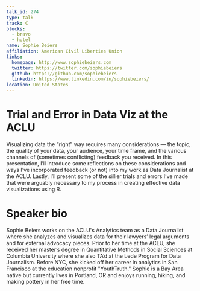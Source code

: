 ```yaml
---
talk_id: 274
type: talk
track: C
blocks:
  - bravo
  - hotel
name: Sophie Beiers
affiliation: American Civil Liberties Union
links:
  homepage: http://www.sophiebeiers.com
  twitter: https://twitter.com/sophiebeiers
  github: https://github.com/sophiebeiers
  linkedin: https://www.linkedin.com/in/sophiebeiers/
location: United States
---
```


# Trial and Error in Data Viz at the ACLU

Visualizing data the “right” way requires many considerations — the topic, the quality of your data, your audience, your time frame, and the various channels of (sometimes conflicting) feedback you received. In this presentation, I’ll introduce some reflections on these considerations and ways I’ve incorporated feedback (or not) into my work as Data Journalist at the ACLU. Lastly, I’ll present some of the sillier trials and errors I’ve made that were arguably necessary to my process in creating effective data visualizations using R.

# Speaker bio

Sophie Beiers works on the ACLU's Analytics team as a Data Journalist where she analyzes and visualizes data for their lawyers’ legal arguments and for external advocacy pieces. Prior to her time at the ACLU, she received her master’s degree in Quantitative Methods in Social Sciences at Columbia University where she also TA’d at the Lede Program for Data Journalism. Before NYC, she kicked off her career in analytics in San Francisco at the education nonprofit "YouthTruth." Sophie is a Bay Area native but currently lives in Portland, OR and enjoys running, hiking, and making pottery in her free time. 
